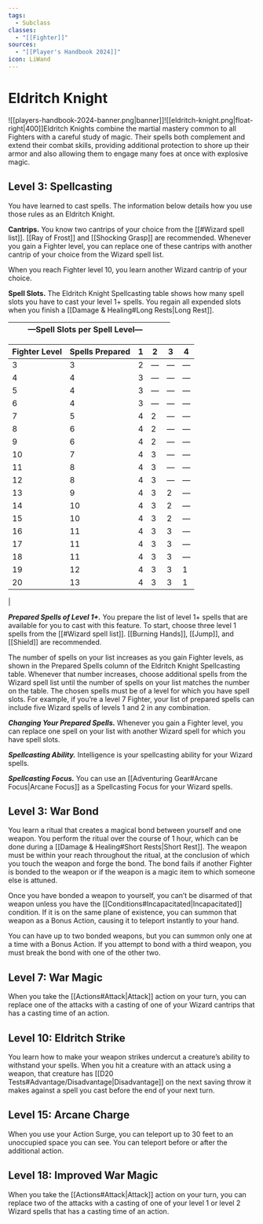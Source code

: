 ```yaml
---
tags:
  - Subclass
classes:
  - "[[Fighter]]"
sources:
  - "[[Player's Handbook 2024]]"
icon: LiWand
---
```


# Eldritch Knight

![[players-handbook-2024-banner.png|banner]]![[eldritch-knight.png|float-right|400]]Eldritch Knights combine the martial mastery common to all Fighters with a careful study of magic. Their spells both complement and extend their combat skills, providing additional protection to shore up their armor and also allowing them to engage many foes at once with explosive magic.

## Level 3: Spellcasting

You have learned to cast spells. The information below details how you use those rules as an Eldritch Knight.

**Cantrips.** You know two cantrips of your choice from the [[#Wizard spell list]]. [[Ray of Frost]] and [[Shocking Grasp]] are recommended. Whenever you gain a Fighter level, you can replace one of these cantrips with another cantrip of your choice from the Wizard spell list.

When you reach Fighter level 10, you learn another Wizard cantrip of your choice.

**Spell Slots.** The Eldritch Knight Spellcasting table shows how many spell slots you have to cast your level 1+ spells. You regain all expended slots when you finish a [[Damage & Healing#Long Rests|Long Rest]].

|               |                 | —Spell Slots per Spell Level— |     |     |     |
| ------------- | --------------- |:----------------------------- | --- | --- | --- |

| Fighter Level | Spells Prepared | 1                             | 2   | 3   | 4   |
| ---           | ---             | ---                           | --- | --- | --- |
| 3             | 3               | 2                             | —   | —   | —   |
| 4             | 4               | 3                             | —   | —   | —   |
| 5             | 4               | 3                             | —   | —   | —   |
| 6             | 4               | 3                             | —   | —   | —   |
| 7             | 5               | 4                             | 2   | —   | —   |
| 8             | 6               | 4                             | 2   | —   | —   |
| 9             | 6               | 4                             | 2   | —   | —   |
| 10            | 7               | 4                             | 3   | —   | —   |
| 11            | 8               | 4                             | 3   | —   | —   |
| 12            | 8               | 4                             | 3   | —   | —   |
| 13            | 9               | 4                             | 3   | 2   | —   |
| 14            | 10              | 4                             | 3   | 2   | —   |
| 15            | 10              | 4                             | 3   | 2   | —   |
| 16            | 11              | 4                             | 3   | 3   | —   |
| 17            | 11              | 4                             | 3   | 3   | —   |
| 18            | 11              | 4                             | 3   | 3   | —   |
| 19            | 12              | 4                             | 3   | 3   | 1   |
| 20            | 13              | 4                             | 3   | 3   | 1
|

**_Prepared Spells of Level 1+._** You prepare the list of level 1+ spells that are available for you to cast with this feature. To start, choose three level 1 spells from the [[#Wizard spell list]]. [[Burning Hands]], [[Jump]], and [[Shield]] are recommended.

The number of spells on your list increases as you gain Fighter levels, as shown in the Prepared Spells column of the Eldritch Knight Spellcasting table. Whenever that number increases, choose additional spells from the Wizard spell list until the number of spells on your list matches the number on the table. The chosen spells must be of a level for which you have spell slots. For example, if you’re a level 7 Fighter, your list of prepared spells can include five Wizard spells of levels 1 and 2 in any combination.

**_Changing Your Prepared Spells._** Whenever you gain a Fighter level, you can replace one spell on your list with another Wizard spell for which you have spell slots.

**_Spellcasting Ability._** Intelligence is your spellcasting ability for your Wizard spells.

**_Spellcasting Focus._** You can use an [[Adventuring Gear#Arcane Focus\|Arcane Focus]] as a Spellcasting Focus for your Wizard spells.

## Level 3: War Bond

You learn a ritual that creates a magical bond between yourself and one weapon. You perform the ritual over the course of 1 hour, which can be done during a [[Damage & Healing#Short Rests|Short Rest]]. The weapon must be within your reach throughout the ritual, at the conclusion of which you touch the weapon and forge the bond. The bond fails if another Fighter is bonded to the weapon or if the weapon is a magic item to which someone else is attuned.

Once you have bonded a weapon to yourself, you can’t be disarmed of that weapon unless you have the [[Conditions#Incapacitated\|Incapacitated]] condition. If it is on the same plane of existence, you can summon that weapon as a Bonus Action, causing it to teleport instantly to your hand.

You can have up to two bonded weapons, but you can summon only one at a time with a Bonus Action. If you attempt to bond with a third weapon, you must break the bond with one of the other two.

## Level 7: War Magic

When you take the [[Actions#Attack\|Attack]] action on your turn, you can replace one of the attacks with a casting of one of your Wizard cantrips that has a casting time of an action.

## Level 10: Eldritch Strike

You learn how to make your weapon strikes undercut a creature’s ability to withstand your spells. When you hit a creature with an attack using a weapon, that creature has [[D20 Tests#Advantage/Disadvantage\|Disadvantage]] on the next saving throw it makes against a spell you cast before the end of your next turn.

## Level 15: Arcane Charge

When you use your Action Surge, you can teleport up to 30 feet to an unoccupied space you can see. You can teleport before or after the additional action.

## Level 18: Improved War Magic

When you take the [[Actions#Attack\|Attack]] action on your turn, you can replace two of the attacks with a casting of one of your level 1 or level 2 Wizard spells that has a casting time of an action.
